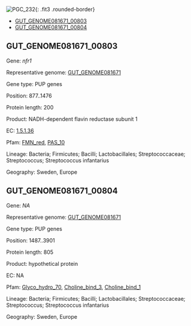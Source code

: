 ![PGC_232](../static/images/Clusters_figure/PGC_232.jpg){: .fit3 .rounded-border}

<ul id="myTab" class="nav nav-tabs">
  <li class="active">
        <a href="#tab1" data-toggle="tab">GUT_GENOME081671_00803</a>
  </li>
<li><a href="#tab2" data-toggle="tab">GUT_GENOME081671_00804</a></li>
</ul>

<div id="myTabContent" class="tab-content">
  <div class="tab-pane fade in active" id="tab1">

<h2 id="GUT_GENOME081671_00803">GUT_GENOME081671_00803</h2>
<p>Gene: <em>nfr1</em>
<p>Representative genome: <a href="https://www.ebi.ac.uk/metagenomics/genomes/MGYG-HGUT-01308">GUT_GENOME081671</a></p>
<p>Gene type: PUP genes</p>
<p>Position: 877..1476</p>
<p>Protein length: 200</p>
<p>Product: NADH-dependent flavin reductase subunit 1</p>
<p>EC: <a href="https://www.brenda-enzymes.org/enzyme.php?ecno=1.5.1.36">1.5.1.36</a></p>
<p>Pfam: <a href="http://pfam.xfam.org/family/FMN_red">FMN_red</a>, <a href="http://pfam.xfam.org/family/PAS_10">PAS_10</a></p>
<p>Lineage: Bacteria; Firmicutes; Bacilli; Lactobacillales; Streptococcaceae; Streptococcus; Streptococcus infantarius</p>
<p>Geography: Sweden, Europe</p>
  </div>

  <div class="tab-pane fade" id="tab2">

<h2 id="GUT_GENOME081671_00804">GUT_GENOME081671_00804</h2>
<p>Gene: <em>NA</em></p>
<p>Representative genome: <a href="https://www.ebi.ac.uk/metagenomics/genomes/MGYG-HGUT-01308">GUT_GENOME081671</a></p>
<p>Gene type: PUP genes</p>
<p>Position: 1487..3901</p>
<p>Protein length: 805</p>
<p>Product: hypothetical protein</p>
<p>EC: NA</p>
<p>Pfam: <a href="http://pfam.xfam.org/family/Glyco_hydro_70">Glyco_hydro_70</a>, <a href="http://pfam.xfam.org/family/Choline_bind_3">Choline_bind_3</a>, <a href="http://pfam.xfam.org/family/Choline_bind_1">Choline_bind_1</a></p>
<p>Lineage: Bacteria; Firmicutes; Bacilli; Lactobacillales; Streptococcaceae; Streptococcus; Streptococcus infantarius</p>
<p>Geography: Sweden, Europe</p>

  </div>
</div>
